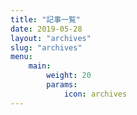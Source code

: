 ```yaml
---
title: "記事一覧"
date: 2019-05-28
layout: "archives"
slug: "archives"
menu:
    main:
        weight: 20
        params: 
            icon: archives
---
```

